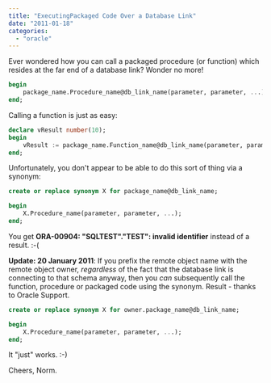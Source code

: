 ```yaml
---
title: "ExecutingPackaged Code Over a Database Link"
date: "2011-01-18"
categories: 
  - "oracle"
---
```


Ever wondered how you can call a packaged procedure (or function) which resides at the far end of a database link? Wonder no more! 

```sql
begin 
    package_name.Procedure_name@db_link_name(parameter, parameter, ...); 
end;
```

Calling a function is just as easy: 

```sql
declare vResult number(10); 
begin 
    vResult := package_name.Function_name@db_link_name(parameter, parameter, ...); 
end;
```

Unfortunately, you don't appear to be able to do this sort of thing via a synonym:

```sql
create or replace synonym X for package_name@db_link_name; 

begin 
    X.Procedure_name(parameter, parameter, ...); 
end;
``` 

You get **ORA-00904: "SQLTEST"."TEST": invalid identifier** instead of a result. :-(

**Update: 20 January 2011**: If you prefix the remote object name with the remote object owner, _regardless_ of the fact that the database link is connecting to that schema anyway, then you _can_ subsequently call the function, procedure or packaged code using the synonym. Result - thanks to Oracle Support.

```sql
create or replace synonym X for owner.package_name@db_link_name; 

begin 
    X.Procedure_name(parameter, parameter, ...); 
end;
``` 

It "just" works. :-)

Cheers,
Norm.
